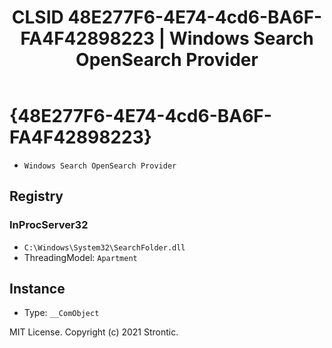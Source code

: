 ﻿---
title: "CLSID 48E277F6-4E74-4cd6-BA6F-FA4F42898223 | Windows Search OpenSearch Provider"
excerpt: What is COM-Object CLSID 48E277F6-4E74-4cd6-BA6F-FA4F42898223?
---

# {48E277F6-4E74-4cd6-BA6F-FA4F42898223}

* `Windows Search OpenSearch Provider`

## Registry


### InProcServer32

* `C:\Windows\System32\SearchFolder.dll`
* ThreadingModel: `Apartment`

## Instance

* Type: `__ComObject`

MIT License. Copyright (c) 2021 Strontic.


